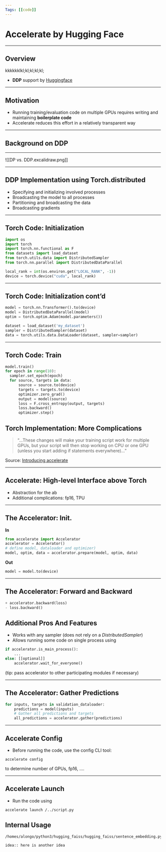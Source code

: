 ```yaml
---
Tags: [[code]]
---
```


# Accelerate by Hugging Face

---

## Overview
kkkkkklkl;kl;kl;kl;kl;
- **DDP** support by [Huggingface]([[../STS/Huggingface]])


---

## Motivation
- Running training/evaluation code on multiple GPUs requires writing and maintaining **boilerplate code**
- Accelerate reduces this effort in a relatively transparent way

---

## Background on DDP

---

![[DP vs. DDP.excalidraw.png]]


---
 
 ## DDP Implementation using Torch.distributed

- Specifying and initializing involved processes 
- Broadcasting the model to all processes
- Partitioning and broadcasting the data
- Broadcasting gradients

---
## Torch Code: Initialization
```python
import os
import torch
import torch.nn.functional as F
from datasets import load_dataset
from torch.utils.data import DistributedSampler
from torch.nn.parallel import DistributedDataParallel

local_rank = int(os.environ.get("LOCAL_RANK", -1))
device = torch.device("cuda", local_rank)
```
---
## Torch Code: Initialization cont’d

```python
model = torch.nn.Transformer().to(device)
model = DistributedDataParallel(model)  
optim = torch.optim.Adam(model.parameters())

dataset = load_dataset('my_dataset')
sampler = DistributedSampler(dataset)
data = torch.utils.data.DataLoader(dataset, sampler=sampler)

```

---
## Torch Code: Train

```python
model.train()
for epoch in range(10):
  sampler.set_epoch(epoch)  
  for source, targets in data:
	  source = source.to(device)
	  targets = targets.to(device)
	  optimizer.zero_grad()
	  output = model(source)
	  loss = F.cross_entropy(output, targets)
	  loss.backward()
	  optimizer.step()
```
## Torch Implementation: More Complications
> “...These changes will make your training script work for multiple GPUs, but your script will then stop working on CPU or one GPU (unless you start adding if statements everywhere)...”

Source: [Introducing accelerate](https://huggingface.co/blog/accelerate-library)

---
## Accelerate: High-level Interface above Torch
- Abstraction for the ab
- Additional complications: fp16, TPU

---

## The Accelerator: Init.
**In**
```python
from accelerate import Accelerator
accelerator = Accelerator()
# define model, dataloader and optimizer)
model, optim, data = accelerator.prepare(model, optim, data)
```
**Out**  
```python
model = model.to(device)
```

---
## The Accelerator: Forward and Backward

```python
+ accelerator.backward(loss)
- loss.backward() 
```

## Additional Pros And Features
- Works with any sampler (does not rely on a *DistributedSampler*)
- Allows running some code on single process using
```python
if accelerator.is_main_process():
	...
else: [[optional]]
	accelerator.wait_for_everyone() 
```
(tip: pass accelerator to other participating modules if necessary)

---
## The Accelerator: Gather Predictions
```python
for inputs, targets in validation_dataloader:
    predictions = model(inputs)
    # Gather all predictions and targets
    all_predictions = accelerator.gather(predictions)
```

---

## Accelerate Config 
- Before running the code, use the config CLI tool:
```shell
accelerate config
```
to determine number of GPUs, fp16, ....

---
## Accelerate Launch
- Run the code using
```shell
accelerate launch /../script.py
```

## Internal Usage
```shell
/homes/alongo/python3/hugging_faiss/hugging_faiss/sentence_embedding.py
```




```ad-idea
idea:: here is another idea
```
